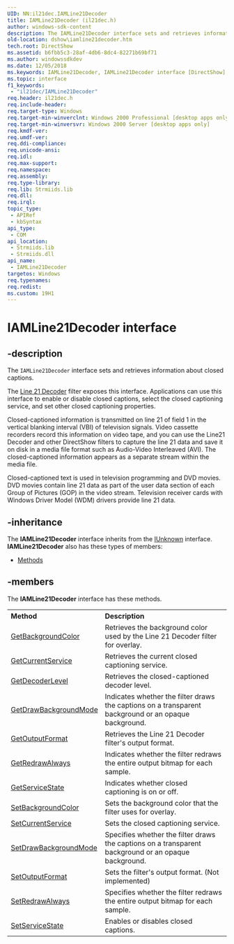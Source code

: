 ```yaml
---
UID: NN:il21dec.IAMLine21Decoder
title: IAMLine21Decoder (il21dec.h)
author: windows-sdk-content
description: The IAMLine21Decoder interface sets and retrieves information about closed captions.The Line 21 Decoder filter exposes this interface.
old-location: dshow\iamline21decoder.htm
tech.root: DirectShow
ms.assetid: b6fbb5c3-28af-4db6-8dc4-82271b69bf71
ms.author: windowssdkdev
ms.date: 12/05/2018
ms.keywords: IAMLine21Decoder, IAMLine21Decoder interface [DirectShow], IAMLine21Decoder interface [DirectShow],described, IAMLine21DecoderInterface, dshow.iamline21decoder, il21dec/IAMLine21Decoder
ms.topic: interface
f1_keywords: 
 - "il21dec/IAMLine21Decoder"
req.header: il21dec.h
req.include-header: 
req.target-type: Windows
req.target-min-winverclnt: Windows 2000 Professional [desktop apps only]
req.target-min-winversvr: Windows 2000 Server [desktop apps only]
req.kmdf-ver: 
req.umdf-ver: 
req.ddi-compliance: 
req.unicode-ansi: 
req.idl: 
req.max-support: 
req.namespace: 
req.assembly: 
req.type-library: 
req.lib: Strmiids.lib
req.dll: 
req.irql: 
topic_type:
 - APIRef
 - kbSyntax
api_type:
 - COM
api_location:
 - Strmiids.lib
 - Strmiids.dll
api_name:
 - IAMLine21Decoder
targetos: Windows
req.typenames: 
req.redist: 
ms.custom: 19H1
---
```


# IAMLine21Decoder interface


## -description



The <code>IAMLine21Decoder</code> interface sets and retrieves information about closed captions.

The <a href="https://docs.microsoft.com/windows/desktop/DirectShow/line-21-decoder-filter">Line 21 Decoder</a> filter exposes this interface. Applications can use this interface to enable or disable closed captions, select the closed captioning service, and set other closed captioning properties.

Closed-captioned information is transmitted on line 21 of field 1 in the vertical blanking interval (VBI) of television signals. Video cassette recorders record this information on video tape, and you can use the Line21 Decoder and other DirectShow filters to capture the line 21 data and save it on disk in a media file format such as Audio-Video Interleaved (AVI). The closed-captioned information appears as a separate stream within the media file.

Closed-captioned text is used in television programming and DVD movies. DVD movies contain line 21 data as part of the user data section of each Group of Pictures (GOP) in the video stream. Television receiver cards with Windows Driver Model (WDM) drivers provide line 21 data.




## -inheritance

The <b xmlns:loc="http://microsoft.com/wdcml/l10n">IAMLine21Decoder</b> interface inherits from the <a href="https://docs.microsoft.com/windows/desktop/api/unknwn/nn-unknwn-iunknown">IUnknown</a> interface. <b>IAMLine21Decoder</b> also has these types of members:
<ul>
<li><a href="https://docs.microsoft.com/">Methods</a></li>
</ul>

## -members

The <b>IAMLine21Decoder</b> interface has these methods.
<table class="members" id="memberListMethods">
<tr>
<th align="left" width="37%">Method</th>
<th align="left" width="63%">Description</th>
</tr>
<tr data="declared;">
<td align="left" width="37%">
<a href="https://docs.microsoft.com/windows/desktop/api/il21dec/nf-il21dec-iamline21decoder-getbackgroundcolor">GetBackgroundColor</a>
</td>
<td align="left" width="63%">
Retrieves the background color used by the Line 21 Decoder filter for overlay.

</td>
</tr>
<tr data="declared;">
<td align="left" width="37%">
<a href="https://docs.microsoft.com/windows/desktop/api/il21dec/nf-il21dec-iamline21decoder-getcurrentservice">GetCurrentService</a>
</td>
<td align="left" width="63%">
Retrieves the current closed captioning service.

</td>
</tr>
<tr data="declared;">
<td align="left" width="37%">
<a href="https://docs.microsoft.com/windows/desktop/api/il21dec/nf-il21dec-iamline21decoder-getdecoderlevel">GetDecoderLevel</a>
</td>
<td align="left" width="63%">
Retrieves the closed-captioned decoder level.

</td>
</tr>
<tr data="declared;">
<td align="left" width="37%">
<a href="https://docs.microsoft.com/windows/desktop/api/il21dec/nf-il21dec-iamline21decoder-getdrawbackgroundmode">GetDrawBackgroundMode</a>
</td>
<td align="left" width="63%">
Indicates whether the filter draws the captions on a transparent background or an opaque background.

</td>
</tr>
<tr data="declared;">
<td align="left" width="37%">
<a href="https://docs.microsoft.com/windows/desktop/api/il21dec/nf-il21dec-iamline21decoder-getoutputformat">GetOutputFormat</a>
</td>
<td align="left" width="63%">
Retrieves the Line 21 Decoder filter's output format.

</td>
</tr>
<tr data="declared;">
<td align="left" width="37%">
<a href="https://docs.microsoft.com/windows/desktop/api/il21dec/nf-il21dec-iamline21decoder-getredrawalways">GetRedrawAlways</a>
</td>
<td align="left" width="63%">
Indicates whether the filter redraws the entire output bitmap for each sample.

</td>
</tr>
<tr data="declared;">
<td align="left" width="37%">
<a href="https://docs.microsoft.com/windows/desktop/api/il21dec/nf-il21dec-iamline21decoder-getservicestate">GetServiceState</a>
</td>
<td align="left" width="63%">
Indicates whether closed captioning is on or off.

</td>
</tr>
<tr data="declared;">
<td align="left" width="37%">
<a href="https://docs.microsoft.com/windows/desktop/api/il21dec/nf-il21dec-iamline21decoder-setbackgroundcolor">SetBackgroundColor</a>
</td>
<td align="left" width="63%">
Sets the background color that the filter uses for overlay.

</td>
</tr>
<tr data="declared;">
<td align="left" width="37%">
<a href="https://docs.microsoft.com/windows/desktop/api/il21dec/nf-il21dec-iamline21decoder-setcurrentservice">SetCurrentService</a>
</td>
<td align="left" width="63%">
Sets the closed captioning service.

</td>
</tr>
<tr data="declared;">
<td align="left" width="37%">
<a href="https://docs.microsoft.com/windows/desktop/api/il21dec/nf-il21dec-iamline21decoder-setdrawbackgroundmode">SetDrawBackgroundMode</a>
</td>
<td align="left" width="63%">
Specifies whether the filter draws the captions on a transparent background or an opaque background.

</td>
</tr>
<tr data="declared;">
<td align="left" width="37%">
<a href="https://docs.microsoft.com/windows/desktop/api/il21dec/nf-il21dec-iamline21decoder-setoutputformat">SetOutputFormat</a>
</td>
<td align="left" width="63%">
Sets the filter's output format. (Not implemented)

</td>
</tr>
<tr data="declared;">
<td align="left" width="37%">
<a href="https://docs.microsoft.com/windows/desktop/api/il21dec/nf-il21dec-iamline21decoder-setredrawalways">SetRedrawAlways</a>
</td>
<td align="left" width="63%">
Specifies whether the filter redraws the entire output bitmap for each sample.

</td>
</tr>
<tr data="declared;">
<td align="left" width="37%">
<a href="https://docs.microsoft.com/windows/desktop/api/il21dec/nf-il21dec-iamline21decoder-setservicestate">SetServiceState</a>
</td>
<td align="left" width="63%">
Enables or disables closed captions.

</td>
</tr>
</table> 

